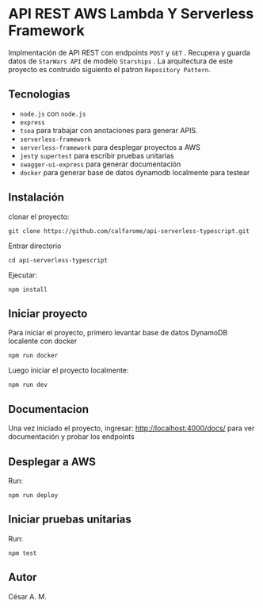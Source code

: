 # API REST AWS Lambda Y Serverless Framework

Implmentación de API REST con endpoints `POST` y `GET` . Recupera y guarda datos de `StarWars API` de modelo `Starships` . La arquitectura de este proyecto es contruido siguiento el patron `Repository Pattern`. 

## Tecnologias

- `node.js` con  `node.js`
- `express`
- `tsoa` para trabajar con anotaciones para generar APIS.
- `serverless-framework`
- `serverless-framework` para desplegar proyectos a AWS
- `jest`y `supertest` para escribir pruebas unitarias
- `swagger-ui-express` para generar documentación 
- `docker` para generar base de datos dynamodb localmente para testear


## Instalación

clonar el proyecto:

```
git clone https://github.com/calfarome/api-serverless-typescript.git
```

Entrar directorio

```
cd api-serverless-typescript
```

Ejecutar:

```
npm install
```

## Iniciar proyecto

Para iniciar el proyecto, primero levantar base de datos DynamoDB localente con docker

```
npm run docker
```

Luego iniciar el proyecto localmente:

```
npm run dev
```

## Documentacion

Una vez iniciado el proyecto, ingresar: [http://localhost:4000/docs/](http://localhost:3000/docs/)
para ver documentación y probar los endpoints

## Desplegar a AWS

Run:

```
npm run deploy
```


## Iniciar pruebas unitarias

Run:

```
npm test
```

## Autor

César A. M.